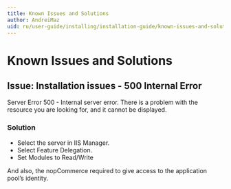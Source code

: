 ```yaml
---
title: Known Issues and Solutions
author: AndreiMaz
uid: ru/user-guide/installing/installation-guide/known-issues-and-solutions
---
```

# Known Issues and Solutions

## Issue: Installation issues - 500 Internal Error

Server Error
500 - Internal server error.
There is a problem with the resource you are looking for, and it cannot be displayed.

### Solution

- Select the server in IIS Manager.
- Select Feature Delegation.
- Set Modules to Read/Write

And also, the nopCommerce required to give access to the application pool’s identity.
